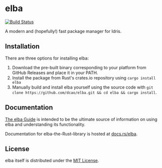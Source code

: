 # elba

[![Build Status](https://travis-ci.com/dcao/elba.svg?branch=master)](https://travis-ci.com/dcao/elba)

A modern and (hopefully!) fast package manager for Idris.

## Installation

There are three options for installing elba:

1. Download the pre-built binary corresponding to your platform from GitHub Releases and place it in your PATH.
2. Install the package from Rust's crates.io repository using `cargo install elba`
3. Manually build and install elba yourself using the source code with `git clone https://github.com/dcao/elba.git && cd elba && cargo install`.

## Documentation

[The elba Guide](https://github.com/dcao/elba/tree/master/docs) is intended to be the ultimate source of information on using elba and understanding its functionality.

Documentation for elba-the-Rust-library is hosted at [docs.rs/elba](https://docs.rs/elba).

## License

elba itself is distributed under the [MIT License](./LICENSE).
